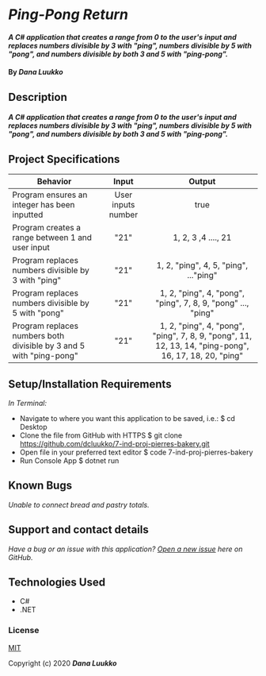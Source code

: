 # _Ping-Pong Return_

#### _A C# application that creates a range from 0 to the user's input and replaces numbers divisible by 3 with "ping", numbers divisible by 5 with "pong", and numbers divisible by both 3 and 5 with "ping-pong"._

#### By _**Dana Luukko**_

## Description
#### _A C# application that creates a range from 0 to the user's input and replaces numbers divisible by 3 with "ping", numbers divisible by 5 with "pong", and numbers divisible by both 3 and 5 with "ping-pong"._

## Project Specifications

|Behavior|Input|Output|
|---|:---:|:---:|
| Program ensures an integer has been inputted | User inputs number | true |
| Program creates a range between 1 and user input | "21" | 1, 2, 3 ,4 ...., 21 |
| Program replaces numbers divisible by 3 with "ping"  | "21" | 1, 2, "ping", 4, 5, "ping", ..."ping" |
| Program replaces numbers divisible by 5 with "pong" | "21" | 1, 2, "ping", 4, "pong", "ping", 7, 8, 9, "pong" ..., "ping"|
| Program replaces numbers both divisible by 3 and 5 with "ping-pong" | "21" | 1, 2, "ping", 4, "pong", "ping", 7, 8, 9, "pong", 11, 12, 13, 14, "ping-pong", 16, 17, 18, 20, "ping" |



## Setup/Installation Requirements

_In Terminal:_

* Navigate to where you want this application to be saved, i.e.:
$ cd Desktop
* Clone the file from GitHub with HTTPS
$ git clone https://github.com/dcluukko/7-ind-proj-pierres-bakery.git
* Open file in your preferred text editor
$ code 7-ind-proj-pierres-bakery
* Run Console App
$ dotnet run 

## Known Bugs

_Unable to connect bread and pastry totals._

## Support and contact details

_Have a bug or an issue with this application? [Open a new issue](https://github.com/dcluukko/7-ind-proj-pierres-bakery/issues) here on GitHub._

## Technologies Used

* C#
* .NET


### License

[MIT](https://choosealicense.com/licenses/mit/)

Copyright (c) 2020 **_Dana Luukko_**